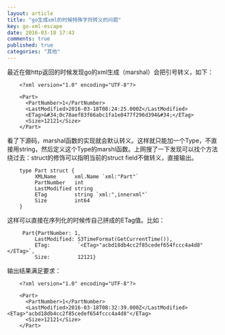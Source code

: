 ```yaml
---
layout: article
title: "go生成xml的时候特殊字符转义的问题"
key: go-xml-escape
date: 2016-03-18 17:43
comments: true
published: true
categories: "其他"
---
```



  最近在做http返回的时候发现go的xml生成（marshal）会把引号转义，如下：

		<?xml version="1.0" encoding="UTF-8"?>

		<Part>
		  <PartNumber>1</PartNumber>
		  <LastModified>2016-03-18T08:24:25.000Z</LastModified>
		  <ETag>&#34;0c78aef83f66abc1fa1e8477f296d394&#34;</ETag>
		  <Size>12121</Size>
		</Part>  	

  看了下源码，marshal函数的实现就会默认转义。这样就只能加一个Type，不直接用string，然后定义这个Type的marshl函数。上网搜了一下发现可以找个方法绕过去：struct的修饰可以指明当前的struct field不做转义，直接输出。


		type Part struct {
		     XMLName      xml.Name `xml:"Part"`
		     PartNumber   int
		     LastModified string
		     ETag         string `xml:",innerxml"`
		     Size         int64
		}

  这样可以直接在序列化的时候传自己拼成的ETag值。比如：

	     Part{PartNumber: 1,
	         LastModified: S3TimeFormat(GetCurrentTime()),
	         ETag:         `<ETag>"acbd18db4cc2f85cedef654fccc4a4d8"</ETag>`,
	         Size:         12121}
   
  输出结果满足要求：

		<?xml version="1.0" encoding="UTF-8"?>

		<Part>
		  <PartNumber>1</PartNumber>
		  <LastModified>2016-03-18T08:32:39.000Z</LastModified><ETag>"acbd18db4cc2f85cedef654fccc4a4d8"</ETag>
		  <Size>12121</Size>
		</Part>
